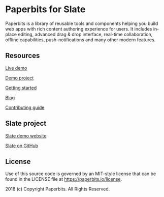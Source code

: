 # Paperbits for Slate

Paperbits is a library of reusable tools and components helping you build web apps with rich content authoring experience for users. It includes in-place editing, advanced drag & drop interface, real-time collaboration, offline capabilities, push-notifications and many other modern features.


## Resources

[Live demo](https://demo.paperbits.io)

[Demo project](https://github.com/paperbits/paperbits-demo)

[Getting started](https://paperbits.io/wiki/getting-started)

[Blog](https://paperbits.io/blog)

[Contributing guide](https://paperbits.io/contributing)

## Slate project

[Slate demo website](http://slatejs.org)

[Slate on GitHub](https://github.com/ianstormtaylor/slate)


## License
Use of this source code is governed by an MIT-style license that can be found in the LICENSE file at https://paperbits.io/license.

2018 (c) Copyright Paperbits. All Rights Reserved.
